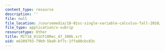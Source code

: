 ```yaml
---
content_type: resource
description: ''
file: null
file_location: /coursemedia/18-01sc-single-variable-calculus-fall-2010/e620979379b95ba0bf7c1ffa88cbc83c_MIT18_01SCF10Rec_47_300k.vtt
file_type: application/x-subrip
resourcetype: Other
title: MIT18_01SCF10Rec_47_300k.srt
uid: e6209793-79b9-5ba0-bf7c-1ffa88cbc83c
---
```

